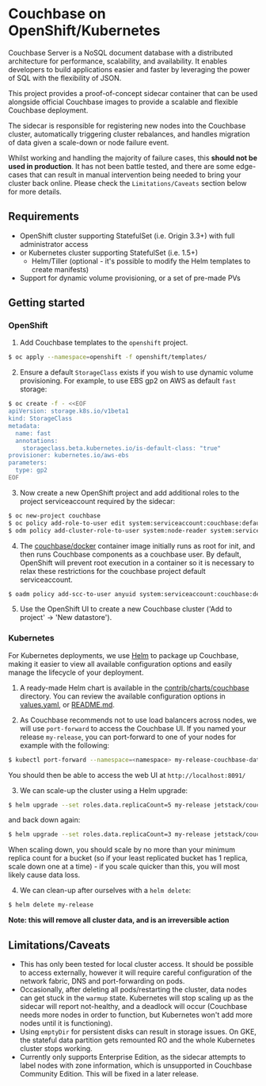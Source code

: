 # Couchbase on OpenShift/Kubernetes

Couchbase Server is a NoSQL document database with a distributed architecture for performance, scalability, and availability. It enables developers to build applications easier and
faster by leveraging the power of SQL with the flexibility of JSON.

This project provides a proof-of-concept sidecar container that can be used alongside official Couchbase images to provide a scalable and flexible Couchbase deployment.

The sidecar is responsible for registering new nodes into the Couchbase cluster, automatically triggering cluster rebalances, and handles migration of data given a scale-down or node failure event.

Whilst working and handling the majority of failure cases, this **should not be used in production**. It has not been battle tested, and there are some edge-cases that can result in manual intervention
being needed to bring your cluster back online. Please check the `Limitations/Caveats` section below for more details.

## Requirements

* OpenShift cluster supporting StatefulSet (i.e. Origin 3.3+) with full administrator access
* or Kubernetes cluster supporting StatefulSet (i.e. 1.5+)
  * Helm/Tiller (optional - it's possible to modify the Helm templates to create manifests)
* Support for dynamic volume provisioning, or a set of pre-made PVs

## Getting started

### OpenShift

1) Add Couchbase templates to the `openshift` project.

```bash
$ oc apply --namespace=openshift -f openshift/templates/
```

2) Ensure a default `StorageClass` exists if you wish to use dynamic volume provisioning. For example, to use EBS gp2 on AWS as default `fast` storage:

```bash
$ oc create -f - <<EOF
apiVersion: storage.k8s.io/v1beta1
kind: StorageClass
metadata:
  name: fast
  annotations:
    storageclass.beta.kubernetes.io/is-default-class: "true"
provisioner: kubernetes.io/aws-ebs
parameters:
  type: gp2
EOF
```

3) Now create a new OpenShift project and add additional roles to the project serviceaccount required by the sidecar:

```bash
$ oc new-project couchbase
$ oc policy add-role-to-user edit system:serviceaccount:couchbase:default -n couchbase
$ odm policy add-cluster-role-to-user system:node-reader system:serviceaccount:couchbase:default
```

4) The [couchbase/docker](https://hub.docker.com/r/couchbase/server/) container image initially runs as root for init, and then runs Couchbase components as a couchbase user. By default, OpenShift will prevent root execution in a container so it is necessary to relax these restrictions for the couchbase project default serviceaccount.

```bash
$ oadm policy add-scc-to-user anyuid system:serviceaccount:couchbase:default
```

5) Use the OpenShift UI to create a new Couchbase cluster ('Add to project' -> 'New datastore').

### Kubernetes

For Kubernetes deployments, we use [Helm](https://github.com/kubernetes/helm) to package up Couchbase, making it easier to view all available configuration options and easily manage the lifecycle of your deployment.

1) A ready-made Helm chart is available in the [contrib/charts/couchbase](contrib/charts/couchbase) directory. You can review the available configuration options in [values.yaml](contrib/charts/couchbase/values.yaml), or [README.md](contrib/charts/couchbase/README.md).

2) As Couchbase recommends not to use load balancers across nodes, we will use `port-forward` to access the Couchbase UI. If you named your release `my-release`, you can port-forward to one of your nodes for example with the following:

```bash
$ kubectl port-forward --namespace=<namespace> my-release-couchbase-data-0 8091:8091
```

You should then be able to access the web UI at `http://localhost:8091/`

3) We can scale-up the cluster using a Helm upgrade:

```bash
$ helm upgrade --set roles.data.replicaCount=5 my-release jetstack/couchbase
```

and back down again:

```bash
$ helm upgrade --set roles.data.replicaCount=3 my-release jetstack/couchbase
```

When scaling down, you should scale by no more than your minimum replica count for a bucket (so if your least replicated bucket has 1 replica, scale down one at a time) - if you scale quicker than this, you will most likely cause data loss.

4) We can clean-up after ourselves with a `helm delete`:

```bash
$ helm delete my-release
```

__Note: this will remove all cluster data, and is an irreversible action__

## Limitations/Caveats

* This has only been tested for local cluster access. It should be possible to access externally, however it will require careful configuration of the network fabric, DNS and port-forwarding on pods.
* Occasionally, after deleting all pods/restarting the cluster, data nodes can get stuck in the `warmup` state. Kubernetes will stop scaling up as the sidecar will report not-healthy, and a deadlock will occur
(Couchbase needs more nodes in order to function, but Kubernetes won't add more nodes until it is functioning).
* Using `emptyDir` for persistent disks can result in storage issues. On GKE, the stateful data partition gets remounted RO and the whole Kubernetes cluster stops working.
* Currently only supports Enterprise Edition, as the sidecar attempts to label nodes with zone information, which is unsupported in Couchbase Community Edition. This will be fixed in a later release.
